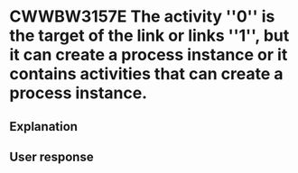 # CWWBW3157E The activity ''0'' is the target of the link or links ''1'', but it can create a process instance or it contains activities that can create a process instance.

## Explanation

## User response